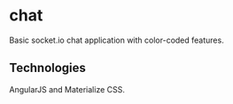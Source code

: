 # chat
Basic socket.io chat application with color-coded features.

## Technologies
AngularJS and Materialize CSS.
